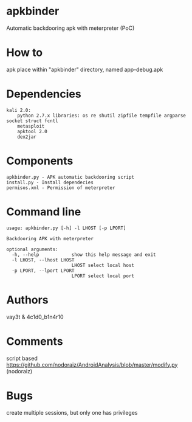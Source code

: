 # apkbinder
Automatic backdooring apk with meterpreter (PoC)

# How to
apk place within "apkbinder" directory, named app-debug.apk

# Dependencies
```
kali 2.0:
	python 2.7.x libraries: os re shutil zipfile tempfile argparse socket struct fcntl
	metasploit
	apktool 2.0
	dex2jar
```
	
# Components
```
apkbinder.py - APK automatic backdooring script
install.py - Install dependecies
permisos.xml - Permission of meterpreter
```

# Command line
```
usage: apkbinder.py [-h] -l LHOST [-p LPORT]

Backdooring APK with meterpreter

optional arguments:
  -h, --help            show this help message and exit
  -l LHOST, --lhost LHOST
                        LHOST select local host
  -p LPORT, --lport LPORT
                        LPORT select local port
```

# Authors
vay3t & 4c1d0_b1n4r10

# Comments
script based https://github.com/nodoraiz/AndroidAnalysis/blob/master/modify.py (nodoraiz)

# Bugs
create multiple sessions, but only one has privileges
